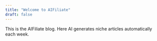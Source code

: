 ```yaml
---
title: "Welcome to AIFiliate"
draft: false
---
```


This is the AIFiliate blog.  Here AI generates niche articles automatically each week.
